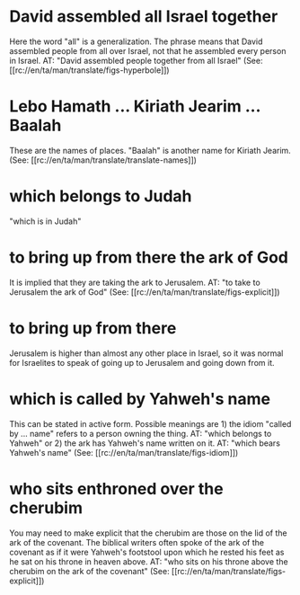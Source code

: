 # David assembled all Israel together

Here the word "all" is a generalization. The phrase means that David assembled people from all over Israel, not that he assembled every person in Israel. AT: "David assembled people together from all Israel" (See: [[rc://en/ta/man/translate/figs-hyperbole]])

# Lebo Hamath ... Kiriath Jearim ... Baalah

These are the names of places. "Baalah" is another name for Kiriath Jearim. (See: [[rc://en/ta/man/translate/translate-names]])

# which belongs to Judah

"which is in Judah"

# to bring up from there the ark of God

It is implied that they are taking the ark to Jerusalem. AT: "to take to Jerusalem the ark of God" (See: [[rc://en/ta/man/translate/figs-explicit]])

# to bring up from there

Jerusalem is higher than almost any other place in Israel, so it was normal for Israelites to speak of going up to Jerusalem and going down from it.

# which is called by Yahweh's name

This can be stated in active form. Possible meanings are 1) the idiom "called by ... name" refers to a person owning the thing. AT: "which belongs to Yahweh" or 2) the ark has Yahweh's name written on it. AT: "which bears Yahweh's name" (See: [[rc://en/ta/man/translate/figs-idiom]])

# who sits enthroned over the cherubim

You may need to make explicit that the cherubim are those on the lid of the ark of the covenant. The biblical writers often spoke of the ark of the covenant as if it were Yahweh's footstool upon which he rested his feet as he sat on his throne in heaven above. AT: "who sits on his throne above the cherubim on the ark of the covenant" (See: [[rc://en/ta/man/translate/figs-explicit]])